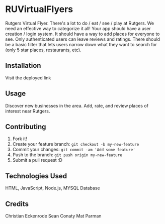 # RUVirtualFlyers

Rutgers Virtual Flyer. There's a lot to do / eat / see / play at Rutgers. We need an effective way to categorize it all! Your app should have a user creation / login system. It should have a way to add places for everyone to see. Only authenticated users can leave reviews and ratings. There should be a basic filter that lets users narrow down what they want to search for (only 5 star places, restaurants, etc).

## Installation

Visit the deployed link

## Usage

Discover new businesses in the area. Add, rate, and review places of interest near Rutgers.

## Contributing

1. Fork it!
2. Create your feature branch: `git checkout -b my-new-feature`
3. Commit your changes: `git commit -am 'Add some feature'`
4. Push to the branch: `git push origin my-new-feature`
5. Submit a pull request :D

## Technologies Used
HTML, JavaScript, Node.js, MYSQL Database
## Credits

Christian Eckenrode
Sean Conaty
Mat Parman
